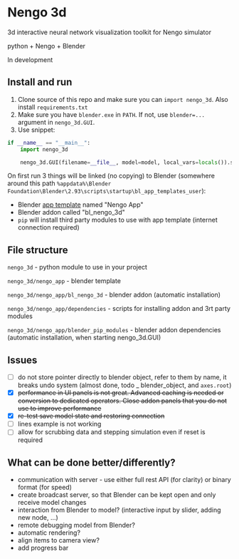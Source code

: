# Nengo 3d

3d interactive neural network visualization toolkit for Nengo simulator

python + Nengo + Blender

In development

## Install and run

1. Clone source of this repo and make sure you can `import nengo_3d`. Also install `requirements.txt`
2. Make sure you have `blender.exe` in `PATH`. If not, use `blender=...` argument in `nengo_3d.GUI`.
3. Use snippet:

```python
if __name__ == "__main__":
    import nengo_3d

    nengo_3d.GUI(filename=__file__, model=model, local_vars=locals()).start()
```

On first run 3 things will be linked (no copying) to Blender (somewhere around this
path `%appdata%\Blender Foundation\Blender\2.93\scripts\startup\bl_app_templates_user`):

- Blender [app template](https://docs.blender.org/manual/en/latest/advanced/app_templates.html) named "Nengo App"
- Blender addon called "bl_nengo_3d"
- `pip` will install third party modules to use with app template (internet connection required)

## File structure

`nengo_3d` - python module to use in your project

`nengo_3d/nengo_app` - blender template

`nengo_3d/nengo_app/bl_nengo_3d` - blender addon (automatic installation)

`nengo_3d/nengo_app/dependencies` - scripts for installing addon and 3rt party modules

`nengo_3d/nengo_app/blender_pip_modules` - blender addon dependencies (automatic installation, when starting
nengo_3d.GUI)

## Issues

- [ ] do not store pointer directly to blender object, refer to them by name, it breaks undo system (almost done, todo _
  blender_object, and `axes.root`)
- [x] ~~performance in UI panels is not great. Advanced caching is needed or conversion to dedicated operators. Close
  addon panels that you do not use to improve performance~~
- [x] ~~re-test save model state and restoring connection~~
- [ ] lines example is not working
- [ ] allow for scrubbing data and stepping simulation even if reset is required

## What can be done better/differently?

- communication with server - use either full rest API (for clarity) or binary format (for speed)
- create broadcast server, so that Blender can be kept open and only receive model changes
- interaction from Blender to model? (interactive input by slider, adding new node, ...)
- remote debugging model from Blender?
- automatic rendering?
- align items to camera view?
- add progress bar